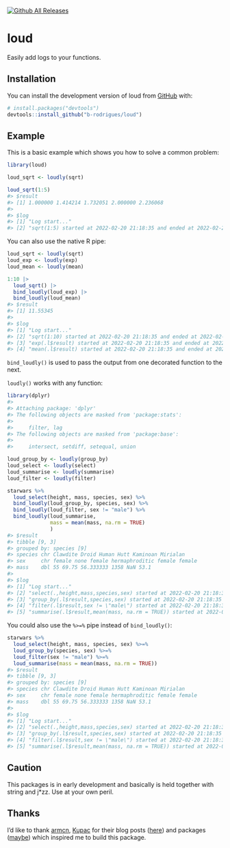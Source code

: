 [![Github All Releases](https://img.shields.io/github/downloads/b-rodrigues/loud/total.svg)]()

<!-- README.md is generated from README.Rmd. Please edit that file -->

# loud

<!-- badges: start -->
<!-- badges: end -->

Easily add logs to your functions.

## Installation

You can install the development version of loud from
[GitHub](https://github.com/) with:

``` r
# install.packages("devtools")
devtools::install_github("b-rodrigues/loud")
```

## Example

This is a basic example which shows you how to solve a common problem:

``` r
library(loud)

loud_sqrt <- loudly(sqrt)

loud_sqrt(1:5)
#> $result
#> [1] 1.000000 1.414214 1.732051 2.000000 2.236068
#> 
#> $log
#> [1] "Log start..."                                                             
#> [2] "sqrt(1:5) started at 2022-02-20 21:18:35 and ended at 2022-02-20 21:18:35"
```

You can also use the native R pipe:

``` r
loud_sqrt <- loudly(sqrt)
loud_exp <- loudly(exp)
loud_mean <- loudly(mean)

1:10 |>
  loud_sqrt() |>
  bind_loudly(loud_exp) |>
  bind_loudly(loud_mean)
#> $result
#> [1] 11.55345
#> 
#> $log
#> [1] "Log start..."                                                                   
#> [2] "sqrt(1:10) started at 2022-02-20 21:18:35 and ended at 2022-02-20 21:18:35"     
#> [3] "exp(.l$result) started at 2022-02-20 21:18:35 and ended at 2022-02-20 21:18:35" 
#> [4] "mean(.l$result) started at 2022-02-20 21:18:35 and ended at 2022-02-20 21:18:35"
```

`bind_loudly()` is used to pass the output from one decorated function
to the next.

`loudly()` works with any function:

``` r
library(dplyr)
#> 
#> Attaching package: 'dplyr'
#> The following objects are masked from 'package:stats':
#> 
#>     filter, lag
#> The following objects are masked from 'package:base':
#> 
#>     intersect, setdiff, setequal, union

loud_group_by <- loudly(group_by)
loud_select <- loudly(select)
loud_summarise <- loudly(summarise)
loud_filter <- loudly(filter)

starwars %>%
  loud_select(height, mass, species, sex) %>%
  bind_loudly(loud_group_by, species, sex) %>%
  bind_loudly(loud_filter, sex != "male") %>%
  bind_loudly(loud_summarise,
              mass = mean(mass, na.rm = TRUE)
              )
#> $result
#> tibble [9, 3] 
#> grouped by: species [9] 
#> species chr Clawdite Droid Human Hutt Kaminoan Mirialan
#> sex     chr female none female hermaphroditic female female
#> mass    dbl 55 69.75 56.333333 1358 NaN 53.1 
#> 
#> $log
#> [1] "Log start..."                                                                                                 
#> [2] "select(.,height,mass,species,sex) started at 2022-02-20 21:18:35 and ended at 2022-02-20 21:18:35"            
#> [3] "group_by(.l$result,species,sex) started at 2022-02-20 21:18:35 and ended at 2022-02-20 21:18:35"              
#> [4] "filter(.l$result,sex != \"male\") started at 2022-02-20 21:18:35 and ended at 2022-02-20 21:18:35"            
#> [5] "summarise(.l$result,mean(mass, na.rm = TRUE)) started at 2022-02-20 21:18:35 and ended at 2022-02-20 21:18:35"
```

You could also use the `%>=%` pipe instead of `bind_loudly()`:

``` r
starwars %>%
  loud_select(height, mass, species, sex) %>=%
  loud_group_by(species, sex) %>=%
  loud_filter(sex != "male") %>=%
  loud_summarise(mass = mean(mass, na.rm = TRUE))
#> $result
#> tibble [9, 3] 
#> grouped by: species [9] 
#> species chr Clawdite Droid Human Hutt Kaminoan Mirialan
#> sex     chr female none female hermaphroditic female female
#> mass    dbl 55 69.75 56.333333 1358 NaN 53.1 
#> 
#> $log
#> [1] "Log start..."                                                                                                 
#> [2] "select(.,height,mass,species,sex) started at 2022-02-20 21:18:35 and ended at 2022-02-20 21:18:35"            
#> [3] "group_by(.l$result,species,sex) started at 2022-02-20 21:18:35 and ended at 2022-02-20 21:18:35"              
#> [4] "filter(.l$result,sex != \"male\") started at 2022-02-20 21:18:35 and ended at 2022-02-20 21:18:35"            
#> [5] "summarise(.l$result,mean(mass, na.rm = TRUE)) started at 2022-02-20 21:18:35 and ended at 2022-02-20 21:18:35"
```

## Caution

This packages is in early development and basically is held together
with string and j\*zz. Use at your own peril.

## Thanks

I’d like to thank [armcn](https://github.com/armcn),
[Kupac](https://github.com/Kupac) for their blog posts
([here](https://kupac.gitlab.io/biofunctor/2019/05/25/maybe-monad-in-r/))
and packages ([maybe](https://armcn.github.io/maybe/)) which inspired me
to build this package.
